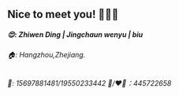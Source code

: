 ## Nice to meet you! 👋👋👋
##### 😍: Zhiwen Ding | Jingchaun wenyu | biu
###### 🏠: Hangzhou,Zhejiang.
###### 🤺: 15697881481/19550233442 🐧/❤️‍🔥：445722658 

<!--
**dzw9/dzw9** is a ✨ _special_ ✨ repository because its `README.md` (this file) appears on your GitHub profile.

- 🔭 I’m currently working on ...
- 🌱 I’m currently learning Graphe
- 👯 I’m looking to collaborate on ...
- 🤔 I’m looking for help with ...
- 💬 Ask me about ...
- 📫 How to reach me: ...
- 😄 Pronouns: ...
- ⚡ Fun fact: ...😊🤺